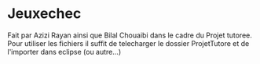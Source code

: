 # Jeuxechec
Fait par Azizi Rayan ainsi que Bilal Chouaibi dans le cadre du Projet tutoree.
Pour utiliser les fichiers il suffit de telecharger le dossier ProjetTutore et de l'importer dans eclipse
(ou autre...)
